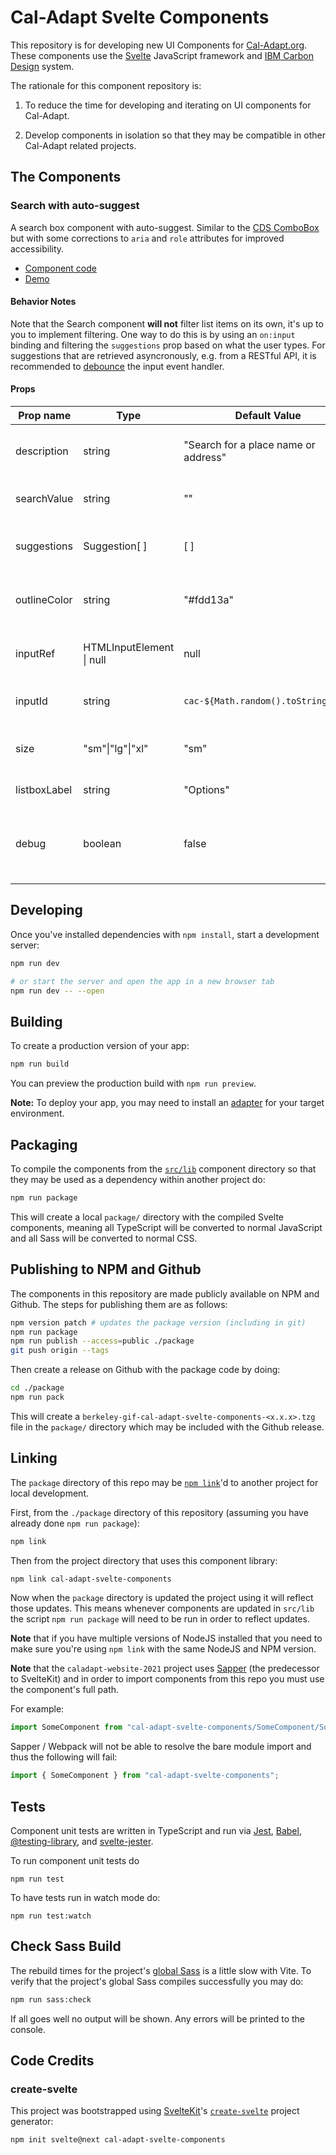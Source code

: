 # Cal-Adapt Svelte Components

This repository is for developing new UI Components for [Cal-Adapt.org](https://cal-adapt.org). These components use the [Svelte](https://svelte.dev/) JavaScript framework and [IBM Carbon Design](https://www.carbondesignsystem.com/) system.

The rationale for this component repository is:

1. To reduce the time for developing and iterating on UI components for Cal-Adapt.

2. Develop components in isolation so that they may be compatible in other Cal-Adapt related projects.

## The Components

### Search with auto-suggest

A search box component with auto-suggest. Similar to the [CDS ComboBox](https://carbon-components-svelte.onrender.com/components/ComboBox) but with some corrections to `aria` and `role` attributes for improved accessibility.

- [Component code](./src/lib/Search/)
- [Demo](./src/routes/search.svelte)

#### Behavior Notes

Note that the Search component **will not** filter list items on its own, it's up to you to implement filtering. One way to do this is by using an `on:input` binding and filtering the `suggestions` prop based on what the user types. For suggestions that are retrieved asyncronously, e.g. from a RESTful API, it is recommended to [debounce](https://css-tricks.com/debouncing-throttling-explained-examples/) the input event handler.

#### Props

| Prop name    | Type                     | Default Value                        | Description                                                   |
| ------------ | ------------------------ | ------------------------------------ | ------------------------------------------------------------- |
| description  | string                   | "Search for a place name or address" | The input's label & placeholder text.                         |
| searchValue  | string                   | ""                                   | The value of the search input.                                |
| suggestions  | Suggestion[ ]            | [ ]                                  | The array of suggestions to be shown in the listbox.          |
| outlineColor | string                   | "#fdd13a"                            | The outline color to use when the input is focused.           |
| inputRef     | HTMLInputElement \| null | null                                 | Reference to the search input HTML node.                      |
| inputId      | string                   | `cac-${Math.random().toString(36)}`  | Optional id for the input element.                            |
| size         | "sm"\|"lg"\|"xl"         | "sm"                                 | The size of the carbon components' search bar.                |
| listboxLabel | string                   | "Options"                            | The aria-label for the listbox                                |
| debug        | boolean                  | false                                | Enables console.log'ing of reactive variables & some methods. |

## Developing

Once you've installed dependencies with `npm install`, start a development server:

```bash
npm run dev

# or start the server and open the app in a new browser tab
npm run dev -- --open
```

## Building

To create a production version of your app:

```bash
npm run build
```

You can preview the production build with `npm run preview`.

**Note:** To deploy your app, you may need to install an [adapter](https://kit.svelte.dev/docs/adapters) for your target environment.

## Packaging

To compile the components from the [`src/lib`](./src/lib/) component directory so that they may be used as a dependency within another project do:

```bash
npm run package
```

This will create a local `package/` directory with the compiled Svelte components, meaning all TypeScript will be converted to normal JavaScript and all Sass will be converted to normal CSS.

## Publishing to NPM and Github

The components in this repository are made publicly available on NPM and Github. The steps for publishing them are as follows:

```bash
npm version patch # updates the package version (including in git)
npm run package
npm run publish --access=public ./package
git push origin --tags
```

Then create a release on Github with the package code by doing:

```bash
cd ./package
npm run pack
```

This will create a `berkeley-gif-cal-adapt-svelte-components-<x.x.x>.tzg` file in the `package/` directory which may be included with the Github release.

## Linking

The `package` directory of this repo may be [`npm link`](https://docs.npmjs.com/cli/v7/commands/npm-link)'d to another project for local development.

First, from the `./package` directory of this repository (assuming you have already done `npm run package`):

```bash
npm link
```

Then from the project directory that uses this component library:

```bash
npm link cal-adapt-svelte-components
```

Now when the `package` directory is updated the project using it will reflect those updates. This means whenever components are updated in `src/lib` the script `npm run package` will need to be run in order to reflect updates.

**Note** that if you have multiple versions of NodeJS installed that you need to make sure you're using `npm link` with the same NodeJS and NPM version.

**Note** that the `caladapt-website-2021` project uses [Sapper](https://sapper.svelte.dev) (the predecessor to SvelteKit) and in order to import components from this repo you must use the component's full path.

For example:

```js
import SomeComponent from "cal-adapt-svelte-components/SomeComponent/SomeComponent.svelte";
```

Sapper / Webpack will not be able to resolve the bare module import and thus the following will fail:

```js
import { SomeComponent } from "cal-adapt-svelte-components";
```

## Tests

Component unit tests are written in TypeScript and run via [Jest](https://jestjs.io/), [Babel](https://babeljs.io/), [@testing-library](https://testing-library.com/), and [svelte-jester](https://www.npmjs.com/package/svelte-jester).

To run component unit tests do

```
npm run test
```

To have tests run in watch mode do:

```
npm run test:watch
```

## Check Sass Build

The rebuild times for the project's [global Sass](./src/styles/main.scss) is a little slow with Vite. To verify that the project's global Sass compiles successfully you may do:

```bash
npm run sass:check
```

If all goes well no output will be shown. Any errors will be printed to the console.

## Code Credits

### create-svelte

This project was bootstrapped using [SvelteKit](https://kit.svelte.dev)'s [`create-svelte`](https://github.com/sveltejs/kit/tree/master/packages/create-svelte) project generator:

```bash
npm init svelte@next cal-adapt-svelte-components
```
